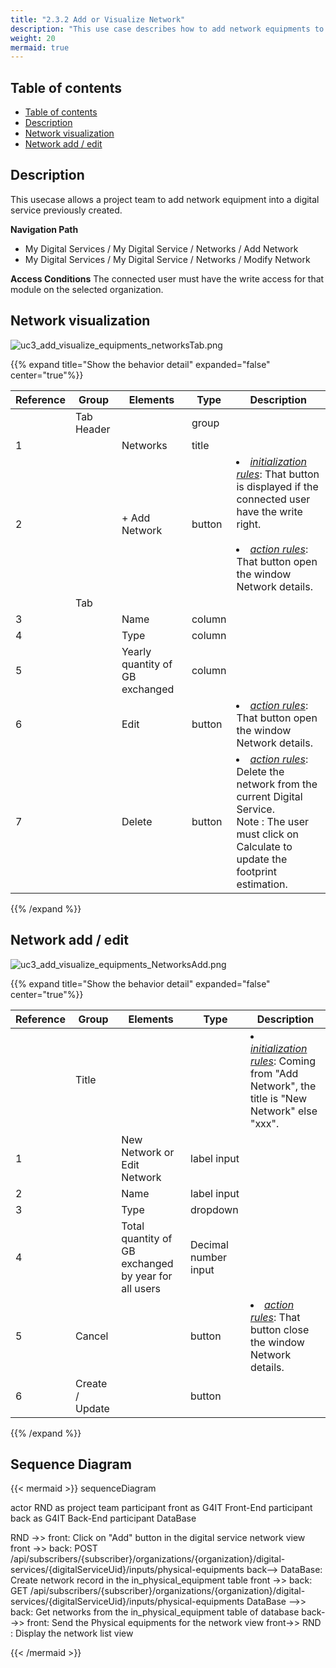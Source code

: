 ```yaml
---
title: "2.3.2 Add or Visualize Network"
description: "This use case describes how to add network equipments to a digital service"
weight: 20
mermaid: true
---
```


## Table of contents

-   [Table of contents](#table-of-contents)
-   [Description](#description)
-   [Network visualization](#network-visualization)
-   [Network add / edit](#network-add--edit)

## Description

This usecase allows a project team to add network equipment into a digital service previously created.

**Navigation Path**

-   My Digital Services / My Digital Service / Networks / Add Network
-   My Digital Services / My Digital Service / Networks / Modify Network

**Access Conditions**
The connected user must have the write access for that module on the selected organization.

## Network visualization

![uc3_add_visualize_equipments_networksTab.png](../../images/uc3_add_visualize_equipments_networksTab.png)

{{% expand title="Show the behavior detail" expanded="false" center="true"%}}

| Reference | Group      | Elements                        | Type   | Description                                                                                                                                                                                |
|-----------| ---------- |---------------------------------| ------ | ------------------------------------------------------------------------------------------------------------------------------------------------------------------------------------------ |
|           | Tab Header |                                 | group  |                                                                                                                                                                                            |
| 1         |            | Networks                        | title  |                                                                                                                                                                                            |
| 2         |            | + Add Network                   | button | <li><u>_initialization rules_</u>: That button is displayed if the connected user have the write right.<br><br><li><u>_action rules_</u>: That button open the window Network details.<br> |
|           | Tab        |                                 |        |      <br/>                                                                                                                                                                                      |
| 3         |            | Name                            | column |                                                                                                                                                                                           |
| 4         |            | Type                            | column |                                                                                                                                                                                            |
| 5         |            | Yearly quantity of GB exchanged | column |                                                                                                                                                                                            |
| 6         |            | Edit                            | button | <li><u>_action rules_</u>: That button open the window Network details.<br>                                                                                                                |
| 7         |            | Delete                          | button | <li><u>_action rules_</u>: Delete the network from the current Digital Service.<br> Note : The user must click on Calculate to update the footprint estimation.                            |

{{% /expand %}}

## Network add / edit

![uc3_add_visualize_equipments_NetworksAdd.png](../../images/uc3_add_visualize_equipments_NetworksAdd.png)

{{% expand title="Show the behavior detail" expanded="false" center="true"%}}

| Reference | Group           | Elements                                             | Type                 | Description                                                                                          |
|-----------| --------------- |------------------------------------------------------| -------------------- | ---------------------------------------------------------------------------------------------------- |
|           | Title           |                                                      |                      | <li><u>_initialization rules_</u>: Coming from "Add Network", the title is "New Network" else "xxx". |
| 1         |                 | New Network or Edit Network                          | label input          |                                                                                                    |
| 2         |                 | Name                                                 | label input          |                                                                                                    |
| 3         |                 | Type                                                 | dropdown             |                                                                                                      |
| 4         |                 | Total quantity of GB exchanged by year for all users | Decimal number input |                                                                                                      |
| 5         | Cancel          |                                                      | button               | <li><u>_action rules_</u>: That button close the window Network details.<br>                         |
| 6         | Create / Update |                                                      | button               |                                                                                                      |

{{% /expand %}}

## Sequence Diagram

{{< mermaid >}}
sequenceDiagram

actor RND as project team
participant front as G4IT Front-End
participant back as G4IT Back-End
participant DataBase

RND ->> front: Click on "Add" button in the digital service network view
front ->> back: POST /api/subscribers/{subscriber}/organizations/{organization}/digital-services/{digitalServiceUid}/inputs/physical-equipments
back--> DataBase: Create network record in the in_physical_equipment table
front ->> back: GET /api/subscribers/{subscriber}/organizations/{organization}/digital-services/{digitalServiceUid}/inputs/physical-equipments
DataBase -->> back: Get networks from the in_physical_equipment table of database
back-->> front: Send the Physical equipments for the network view
front->> RND : Display the network list view

{{< /mermaid >}}
